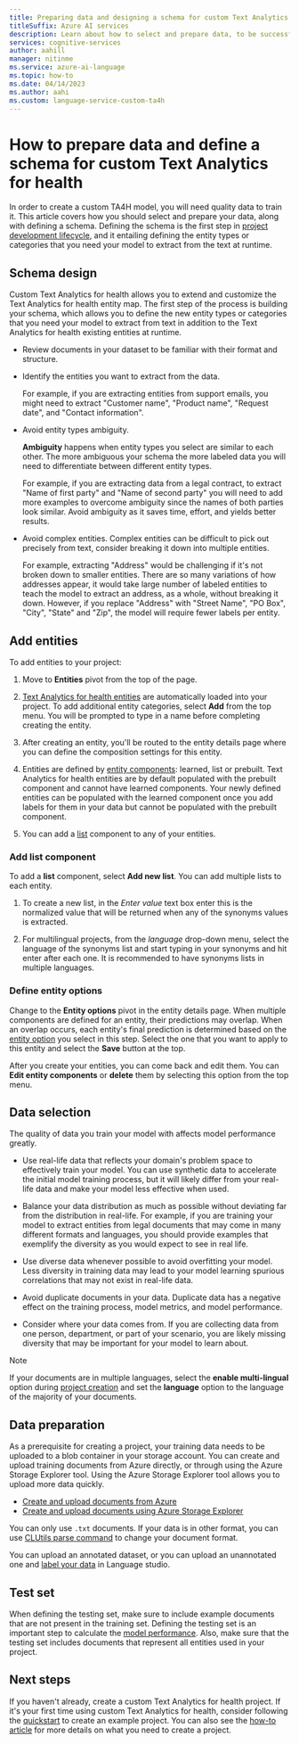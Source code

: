 ```yaml
---
title: Preparing data and designing a schema for custom Text Analytics for health
titleSuffix: Azure AI services
description: Learn about how to select and prepare data, to be successful in creating custom TA4H projects.
services: cognitive-services
author: aahill
manager: nitinme
ms.service: azure-ai-language
ms.topic: how-to
ms.date: 04/14/2023
ms.author: aahi
ms.custom: language-service-custom-ta4h
---
```


# How to prepare data and define a schema for custom Text Analytics for health

In order to create a custom TA4H model, you will need quality data to train it. This article covers how you should select and prepare your data, along with defining a schema. Defining the schema is the first step in [project development lifecycle](../overview.md#project-development-lifecycle), and it entailing defining the entity types or categories that you need your model to extract from the text at runtime.

## Schema design

Custom Text Analytics for health allows you to extend and customize the Text Analytics for health entity map. The first step of the process is building your schema, which allows you to define the new entity types or categories that you need your model to extract from text in addition to the Text Analytics for health existing entities at runtime.  

* Review documents in your dataset to be familiar with their format and structure.

* Identify the entities you want to extract from the data.

    For example, if you are extracting entities from support emails, you might need to extract "Customer name", "Product name", "Request date", and "Contact information".

* Avoid entity types ambiguity.

    **Ambiguity** happens when entity types you select are similar to each other. The more ambiguous your schema the more labeled data you will need to differentiate between different entity types.

    For example, if you are extracting data from a legal contract, to extract "Name of first party" and "Name of second party" you will need to add more examples to overcome ambiguity since the names of both parties look similar. Avoid ambiguity as it saves time, effort, and yields better results.

* Avoid complex entities. Complex entities can be difficult to pick out precisely from text, consider breaking it down into multiple entities.

    For example, extracting "Address" would be challenging if it's not broken down to smaller entities. There are so many variations of how addresses appear, it would take large number of labeled entities to teach the model to extract an address, as a whole, without breaking it down. However, if you replace "Address" with "Street Name", "PO Box", "City", "State" and "Zip", the model will require fewer labels per entity.


## Add entities

To add entities to your project:

1. Move to **Entities** pivot from the top of the page.

2. [Text Analytics for health entities](../../text-analytics-for-health/concepts/health-entity-categories.md) are automatically loaded into your project. To add additional entity categories, select **Add** from the top menu. You will be prompted to type in a name before completing creating the entity.

3. After creating an entity, you'll be routed to the entity details page where you can define the composition settings for this entity.

4. Entities are defined by [entity components](../concepts/entity-components.md): learned, list or prebuilt. Text Analytics for health entities are by default populated with the prebuilt component and cannot have learned components. Your newly defined entities can be populated with the learned component once you add labels for them in your data but cannot be populated with the prebuilt component. 

5. You can add a [list](../concepts/entity-components.md#list-component)  component to any of your entities. 

   
### Add list component

To add a **list** component, select **Add new list**. You can add multiple lists to each entity.

1. To create a new list, in the *Enter value* text box enter this is the normalized value that will be returned when any of the synonyms values is extracted.

2. For multilingual projects, from the *language* drop-down menu, select the language of the synonyms list and start typing in your synonyms and hit enter after each one. It is recommended to have synonyms lists in multiple languages.

   <!--:::image type="content" source="../media/add-list-component.png" alt-text="A screenshot showing a list component in Language Studio." lightbox="../media/add-list-component.png":::-->
   
### Define entity options

Change to the **Entity options** pivot in the entity details page. When multiple components are defined for an entity, their predictions may overlap. When an overlap occurs, each entity's final prediction is determined based on the [entity option](../concepts/entity-components.md#entity-options) you select in this step. Select the one that you want to apply to this entity and select the **Save** button at the top.

   <!--:::image type="content" source="../media/entity-options.png" alt-text="A screenshot showing an entity option in Language Studio." lightbox="../media/entity-options.png":::-->


After you create your entities, you can come back and edit them. You can **Edit entity components** or **delete** them by selecting this option from the top menu.


## Data selection

The quality of data you train your model with affects model performance greatly.

* Use real-life data that reflects your domain's problem space to effectively train your model. You can use synthetic data to accelerate the initial model training process, but it will likely differ from your real-life data and make your model less effective when used.

* Balance your data distribution as much as possible without deviating far from the distribution in real-life. For example, if you are training your model to extract entities from legal documents that may come in many different formats and languages, you should provide examples that exemplify the diversity as you would expect to see in real life.

* Use diverse data whenever possible to avoid overfitting your model. Less diversity in training data may lead to your model learning spurious correlations that may not exist in real-life data. 
 
* Avoid duplicate documents in your data. Duplicate data has a negative effect on the training process, model metrics, and model performance. 

* Consider where your data comes from. If you are collecting data from one person, department, or part of your scenario, you are likely missing diversity that may be important for your model to learn about. 

> [!NOTE]
> If your documents are in multiple languages, select the **enable multi-lingual** option during [project creation](../quickstart.md) and set the **language** option to the language of the majority of your documents.

## Data preparation

As a prerequisite for creating a project, your training data needs to be uploaded to a blob container in your storage account. You can create and upload training documents from Azure directly, or through using the Azure Storage Explorer tool. Using the Azure Storage Explorer tool allows you to upload more data quickly.  

* [Create and upload documents from Azure](../../../../storage/blobs/storage-quickstart-blobs-portal.md#create-a-container)
* [Create and upload documents using Azure Storage Explorer](../../../../vs-azure-tools-storage-explorer-blobs.md)

You can only use `.txt` documents. If your data is in other format, you can use [CLUtils parse command](https://github.com/microsoft/CognitiveServicesLanguageUtilities/blob/main/CustomTextAnalytics.CLUtils/Solution/CogSLanguageUtilities.ViewLayer.CliCommands/Commands/ParseCommand/README.md) to change your document format.

You can upload an annotated dataset, or you can upload an unannotated one and [label your data](../how-to/label-data.md) in Language studio. 
 
## Test set

When defining the testing set, make sure to include example documents that are not present in the training set. Defining the testing set is an important step to calculate the [model performance](view-model-evaluation.md#model-details). Also, make sure that the testing set includes documents that represent all entities used in your project.

## Next steps

If you haven't already, create a custom Text Analytics for health project. If it's your first time using custom Text Analytics for health, consider following the [quickstart](../quickstart.md) to create an example project. You can also see the [how-to article](../how-to/create-project.md) for more details on what you need to create a project.
